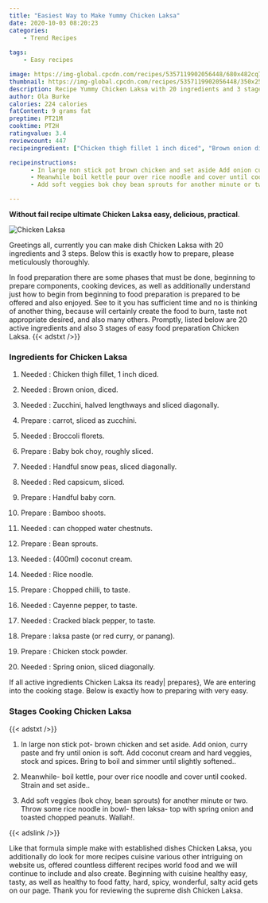 ```yaml
---
title: "Easiest Way to Make Yummy Chicken Laksa"
date: 2020-10-03 08:20:23
categories:
    - Trend Recipes
    
tags:
    - Easy recipes

image: https://img-global.cpcdn.com/recipes/5357119902056448/680x482cq70/chicken-laksa-recipe-main-photo.jpg
thumbnail: https://img-global.cpcdn.com/recipes/5357119902056448/350x250cq70/chicken-laksa-recipe-main-photo.jpg
description: Recipe Yummy Chicken Laksa with 20 ingredients and 3 stages of easy cooking.
author: Ola Burke
calories: 224 calories
fatContent: 9 grams fat
preptime: PT21M
cooktime: PT2H
ratingvalue: 3.4
reviewcount: 447
recipeingredient: ["Chicken thigh fillet 1 inch diced", "Brown onion diced", "Zucchini halved lengthways and sliced diagonally", "carrot sliced as zucchini", "Broccoli florets", "Baby bok choy roughly sliced", "Handful snow peas sliced diagonally", "Red capsicum sliced", "Handful baby corn", "Bamboo shoots", "can chopped water chestnuts", "Bean sprouts", "400ml coconut cream", "Rice noodle", "Chopped chilli to taste", "Cayenne pepper to taste", "Cracked black pepper to taste", "laksa paste or red curry or panang", "Chicken stock powder", "Spring onion sliced diagonally"]

recipeinstructions: 
      - In large non stick pot brown chicken and set aside Add onion curry paste and fry until onion is soft Add coconut cream and hard veggies stock and spices Bring to boil and simmer until slightly softened 
      - Meanwhile boil kettle pour over rice noodle and cover until cooked Strain and set aside 
      - Add soft veggies bok choy bean sprouts for another minute or two Throw some rice noodle in bowl then laksa top with spring onion and toasted chopped peanuts Wallah

---
```




**Without fail recipe ultimate Chicken Laksa easy, delicious, practical**. 


![Chicken Laksa](https://img-global.cpcdn.com/recipes/5357119902056448/680x482cq70/chicken-laksa-recipe-main-photo.jpg "Chicken Laksa")




Greetings all, currently you can make dish Chicken Laksa with 20 ingredients and 3 steps. Below this is exactly how to prepare, please meticulously thoroughly.

In food preparation there are some phases that must be done, beginning to prepare components, cooking devices, as well as additionally understand just how to begin from beginning to food preparation is prepared to be offered and also enjoyed. See to it you has sufficient time and no is thinking of another thing, because will certainly create the food to burn, taste not appropriate desired, and also many others. Promptly, listed below are 20 active ingredients and also 3 stages of easy food preparation Chicken Laksa.
{{< adstxt />}}

### Ingredients for Chicken Laksa


1. Needed  : Chicken thigh fillet, 1 inch diced.

1. Needed  : Brown onion, diced.

1. Needed  : Zucchini, halved lengthways and sliced diagonally.

1. Prepare  : carrot, sliced as zucchini.

1. Needed  : Broccoli florets.

1. Prepare  : Baby bok choy, roughly sliced.

1. Needed  : Handful snow peas, sliced diagonally.

1. Needed  : Red capsicum, sliced.

1. Prepare  : Handful baby corn.

1. Prepare  : Bamboo shoots.

1. Needed  : can chopped water chestnuts.

1. Prepare  : Bean sprouts.

1. Needed  : (400ml) coconut cream.

1. Needed  : Rice noodle.

1. Prepare  : Chopped chilli, to taste.

1. Needed  : Cayenne pepper, to taste.

1. Needed  : Cracked black pepper, to taste.

1. Prepare  : laksa paste (or red curry, or panang).

1. Prepare  : Chicken stock powder.

1. Needed  : Spring onion, sliced diagonally.



If all active ingredients Chicken Laksa its ready| prepares}, We are entering into the cooking stage. Below is exactly how to preparing with very easy.

### Stages Cooking Chicken Laksa

{{< adstxt />}}


1. In large non stick pot- brown chicken and set aside. Add onion, curry paste and fry until onion is soft. Add coconut cream and hard veggies, stock and spices. Bring to boil and simmer until slightly softened..



1. Meanwhile- boil kettle, pour over rice noodle and cover until cooked. Strain and set aside..



1. Add soft veggies (bok choy, bean sprouts) for another minute or two. Throw some rice noodle in bowl- then laksa- top with spring onion and toasted chopped peanuts. Wallah!.





{{< adslink />}}

Like that formula simple make with established dishes Chicken Laksa, you additionally do look for more recipes cuisine various other intriguing on website us, offered countless different recipes world food and we will continue to include and also create. Beginning with cuisine healthy easy, tasty, as well as healthy to food fatty, hard, spicy, wonderful, salty acid gets on our page. Thank you for reviewing the supreme dish Chicken Laksa.
